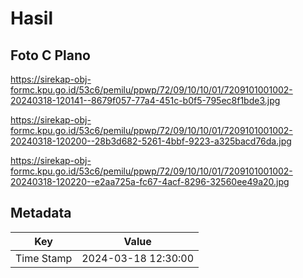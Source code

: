 # Hasil

## Foto C Plano

https://sirekap-obj-formc.kpu.go.id/53c6/pemilu/ppwp/72/09/10/10/01/7209101001002-20240318-120141--8679f057-77a4-451c-b0f5-795ec8f1bde3.jpg

https://sirekap-obj-formc.kpu.go.id/53c6/pemilu/ppwp/72/09/10/10/01/7209101001002-20240318-120200--28b3d682-5261-4bbf-9223-a325bacd76da.jpg

https://sirekap-obj-formc.kpu.go.id/53c6/pemilu/ppwp/72/09/10/10/01/7209101001002-20240318-120220--e2aa725a-fc67-4acf-8296-32560ee49a20.jpg


## Metadata

| Key        | Value               |
| ---------- | ------------------- |
| Time Stamp | 2024-03-18 12:30:00 |



